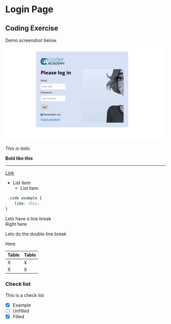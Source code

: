 # Login Page

## Coding Exercise  

Demo screenshot below.

![Demo screenshot](screenshot.PNG)

*This is italic*

**Bold like this**

---

[Link](index.html)

* List item
    * List item

```css
 .code example {
    like: this;
}
```
Lets have a line break  
Right here

Lets do the double line break

Here


| Table | Table|
| --- | ---|
| X| X|
|X | X|

### Check list

This is a check list

* [X] Example
* [ ] Unfilled
* [X] Filled